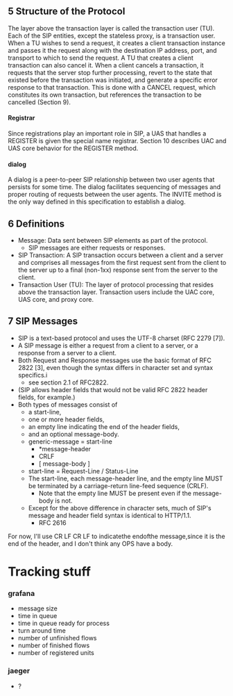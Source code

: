## 5 Structure of the Protocol
The layer above the transaction layer is called the transaction user
   (TU).  Each of the SIP entities, except the stateless proxy, is a
   transaction user.  When a TU wishes to send a request, it creates a
   client transaction instance and passes it the request along with the
   destination IP address, port, and transport to which to send the
   request.  A TU that creates a client transaction can also cancel it.
   When a client cancels a transaction, it requests that the server stop
   further processing, revert to the state that existed before the
   transaction was initiated, and generate a specific error response to
   that transaction.  This is done with a CANCEL request, which
   constitutes its own transaction, but references the transaction to be
   cancelled (Section 9).

#### Registrar

Since registrations play an important role in
   SIP, a UAS that handles a REGISTER is given the special name
   registrar.  Section 10 describes UAC and UAS core behavior for the
   REGISTER method.

#### dialog
A dialog is a
   peer-to-peer SIP relationship between two user agents that persists
   for some time.  The dialog facilitates sequencing of messages and
   proper routing of requests between the user agents.  The INVITE
   method is the only way defined in this specification to establish a
   dialog.  


## 6 Definitions

* Message: Data sent between SIP elements as part of the protocol.
  * SIP messages are either requests or responses.
* SIP Transaction: A SIP transaction occurs between a client and a server and comprises all messages from the first request sent from the client to the server up to a final (non-1xx) response sent from the server to the client.
* Transaction User (TU): The layer of protocol processing that resides above the transaction layer.  Transaction users include the UAC core, UAS core, and proxy core.

## 7 SIP Messages

* SIP is a text-based protocol and uses the UTF-8 charset (RFC 2279 [7]).
*  A SIP message is either a request from a client to a server, or a response from a server to a client.
* Both Request and Response messages use the basic format of RFC 2822 [3], even though the syntax differs in character set and syntax specifics.i  
  * see section 2.1 of RFC2822.
*  (SIP allows header fields that  would not be valid RFC 2822 header fields, for example.)
  * Both types of messages consist of
    * a start-line,
    * one or more header fields,
    * an empty line indicating the end of the header fields,
    * and an optional message-body.
    * generic-message  =  start-line
      * *message-header
      * CRLF
      * [ message-body ]
    * start-line       =  Request-Line / Status-Line
    * The start-line, each message-header line, and the empty line MUST be terminated by a carriage-return line-feed sequence (CRLF).
      *  Note that the empty line MUST be present even if the message-body is not.
    * Except for the above difference in character sets, much of SIP's message and header field syntax is identical to HTTP/1.1.
      * RFC 2616

For now, I'll use CR LF CR LF to indicatethe endofthe message,since it is the end of the header, and I don't think any OPS have a body.

# Tracking stuff

### grafana
* message size
* time in queue
* time in queue ready for process
* turn around time
* number of unfinished flows
* number of finished flows
* number of registered units

### jaeger
* ?